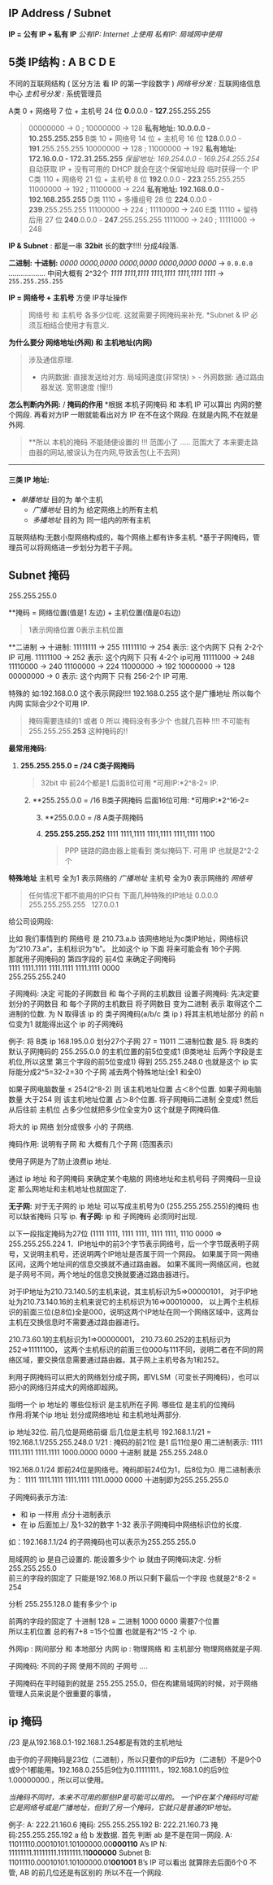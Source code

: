 
## IP Address / Subnet

**IP = 公有 IP + 私有 IP**
*公有IP: Internet 上使用*
*私有IP: 局域网中使用*


## 5类 IP结构 : A B C D E 

不同的互联网结构 ( 区分方法 看 IP 的第一字段数字 )
*网络号分发 :* 互联网络信息中心 
*主机号分发 :* 系统管理员 

A类 0      +  网络号   7 位 + 主机号 24 位    **0**.0.0.0 - **127**.255.255.255
> 00000000 → 0   ; 10000000 → 128
> **私有地址: 10.0.0.0 - 10.255.255.255**
B类 10     +  网络号  14 位 + 主机号 16 位  **128**.0.0.0 - **191**.255.255.255
> 10000000 → 128 ; 11000000 → 192
> **私有地址: 172.16.0.0 - 172.31.255.255**
> *保留地址: 169.254.0.0 - 169.254.255.254*
> 自动获取 IP + 没有可用的 DHCP 就会在这个保留地址段 临时获得一个 IP
C类 110    +  网络号  21 位 + 主机号 8  位	 **192**.0.0.0 - **223**.255.255.255
> 11000000 → 192 ; 11100000 → 224
> **私有地址: 192.168.0.0 - 192.168.255.255**
D类 1110   +  多播组号 28 位            	 **224**.0.0.0 - **239**.255.255.255
> 11100000 → 224 ; 11110000 → 240
E类 11110  +  留待后用 27 位    	         **240**.0.0.0 - **247**.255.255.255
> 1111000  → 240 ; 11111000 → 248



**IP & Subnet** :  都是一串 **32bit** 长的数字!!!!  分成4段落.

**二进制:**                                        **十进制:**
*0000 0000,0000 0000,0000 0000,0000 0000*   → `0.0.0.0`
………………  中间大概有 2^32个
*1111 1111,1111 1111,1111 1111,1111 1111*   → `255.255.255.255`


**IP = 网络号 + 主机号**   方便 IP寻址操作
> 网络号 和 主机号 各多少位呢. 这就需要子网掩码来补充.
> *Subnet & IP 必须互相结合使用才有意义.

**为什么要分 网络地址(外网) 和 主机地址(内网)**
> 涉及通信原理. 
> - 内网数据: 直接发送给对方. 局域网速度(非常快)
	> - 外网数据: 通过路由器发送. 宽带速度  (慢!!)  


**怎么判断内外网:** / **掩码的作用**
*根据 本机子网掩码 和 本机 IP 可以算出 内网的整个网段. 
再看对方IP 一眼就能看出对方 IP 在不在这个网段. 在就是内网,不在就是外网.
> **所以 本机的掩码 不能随便设置的 !!!
> 范围小了 …..
> 范围大了 本来要走路由器的网站,被误认为在内网,导致丢包(上不去网)


---- -




#### 三类 IP 地址:
- *单播地址* 目的为 单个主机
	- *广播地址* 目的为 给定网络上的所有主机
	- *多播地址* 目的为 同一组内的所有主机



互联网结构:无数小型网络构成的，每个网络上都有许多主机.
*基于子网掩码，管理员可以将网络进一步划分为若干子网。


##  Subnet 掩码
255.255.255.0    


**掩码 = 网络位置(值是1 左边) + 主机位置(值是0右边)
> 1表示网络位置  0表示主机位置

**二进制 → 十进制:
11111111 → 255
11111110 → 254  表示: 这个内网下 只有 2-2个 IP 可用.
11111100 → 252  表示: 这个内网下 只有 4-2个 ip可用
11111000 → 248 
11110000 → 240
11100000 → 224
11000000 → 192
10000000 → 128
00000000 → 0   表示: 这个内网下 只有 256-2个 IP 可用.

特殊的 如:192.168.0.0   这个表示网段!!!!
 192.168.0.255 这个是广播地址
 所以每个内网 实际会少2个可用 IP.
> 掩码需要连续的1 或者 0  所以 掩码没有多少个 也就几百种 !!!!
> 不可能有 255.255.255.**253** 这种掩码的!!

**最常用掩码:**
1. **255.255.255.0 = /24    C类子网掩码**
	> 32bit 中 前24个都是1
	后面8位可用  *可用IP:*2^8-2= IP. 

	2. **255.255.0.0   = /16    B类子网掩码
		后面16位可用: *可用IP:*2^16-2=

		3. **255.0.0.0     = /8    A类子网掩码

		3. **255.255.255.252**
			1111 1111,1111 1111,1111 1111,1111 1100
			> PPP 链路的路由器上能看到 类似掩码下.
			> 可用 IP 也就是2^2-2 个

**特殊地址**
主机号 全为1 表示网络的 *广播地址*
主机号 全为0 表示网络的 *网络号*

> 任何情况下都不能用的IP只有 下面几种特殊的IP地址
> 0.0.0.0　
> 255.255.255.255  
> 127.0.0.1




给公司设网段:


比如 我们事情到的 网络号 是 210.73.a.b
该网络地址为c类IP地址，网络标识为“210.73.a”，主机标识为“b”。
比如这个 ip 下面 将来可能会有 16个子网.  
那就用子网掩码的 第四字段的 前4位 来确定子网掩码  
1111 1111.1111 1111.1111 1111.1111 0000  
255.255.255.240





子网掩码:  决定 可能的子网数目   和 每个子网的主机数目
设置子网掩码:   先决定要划分的子网数目  和 每个子网的主机数目
将子网数目 变为二进制 表示
取得这个二进制的位数. 为 N
取得该 ip 的 类子网掩码(a/b/c 类 ip )  将其主机地址部分 的前 n 位变为1  就能得出这个 ip 的子网掩码

例子: 将 B类 ip 168.195.0.0  划分27个子网
27 = 11011 
二进制位数 是5. 
将 B类的默认子网掩码的 255.255.0.0 的主机位置的前5位变成1 (B类地址 后两个字段是主机位,所以这里 第三个字段的前5位变成1)
得到 255.255.248.0 
也就是这个 ip 实际能分成2^5=32-2=30 个子网 减去两个特殊地址(全1 和全0)  

如果子网电脑数量 ≤ 254(2^8-2)   则 该主机地址位置 占＜8个位置.
如果子网电脑数量 大于254         则 该主机地址位置 占＞8个位置.
将子网掩码二进制 全变成1 
然后 从后往前 主机位 占多少位就把多少位全变为0  这个就是子网掩码值.



将大的 ip 网络 划分成很多 小的 子网络.

掩码作用: 说明有子网 和 大概有几个子网 (范围表示)

使用子网是为了防止浪费ip 地址.

通过 ip 地址 和子网掩码  来确定某个电脑的 网络地址和主机号码 
子网掩码一旦设定 那么网地址和主机地址也就固定了.


**无子网:**  对于无子网的 ip 地址 可以写成主机号为0 (255.255.255.255)的掩码   也可以缺省掩码 只写 ip.
**有子网:**  ip 和 子网掩码 必须同时出现.


以下一段指定掩码为27位 (1111 1111, 1111 1111, 1111 1111, 1110 0000 =\> 255.255.255.224
1．IP地址中的前3个字节表示网络号，后一个字节既表明子网号，又说明主机号，还说明两个IP地址是否属于同一个网段。
如果属于同一网络区间，这两个地址间的信息交换就不通过路由器。
如果不属同一网络区间，也就是子网号不同，两个地址的信息交换就要通过路由器进行。

对于IP地址为210.73.140.5的主机来说，其主机标识为5=\>00000101，
对于IP地址为210.73.140.16的主机来说它的主机标识为16=\>00010000，
以上两个主机标识的前面三位(总8位)全是000，说明这两个IP地址在同一个网络区域中，这两台主机在交换信息时不需要通过路由器进行。

210.73.60.1的主机标识为1=\>00000001，
210.73.60.252的主机标识为252=\>11111100，
这两个主机标识的前面三位000与111不同，说明二者在不同的网络区域，要交换信息需要通过路由器。其子网上主机号各为1和252。


利用子网掩码可以把大的网络划分成子网，即VLSM（可变长子网掩码），也可以把小的网络归并成大的网络即超网。


 指明一个 ip 地址的 哪些位标识 是主机所在子网. 哪些位 是主机的位掩码  
作用:将某个ip 地址 划分成网络地址 和主机地址两部分.



  ip 地址32位.  前几位是网络前缀 后几位是主机号
192.168.1.1/21  = 192.168.1.1/255.255.248.0 
1/21 :  掩码的前21位 是1 后11位是0
用二进制表示:
1111 1111.1111 1111.1111 1000.0000 0000
十进制 就是  255.255.248.0

192.168.0.1/24
即前24位是网络号。掩码即前24位为1，后8位为0.
用二进制表示为：
1111 1111.1111 1111.1111 1111.0000 0000 
十进制即为255.255.255.0


子网掩码表示方法:
- 和 ip 一样用 点分十进制表示
- 在 ip 后面加上/ 及1-32的数字    1-32 表示子网掩码中网络标识位的长度.

如：192.168.1.1/24 的子网掩码也可以表示为255.255.255.0







局域网的 ip 是自己设置的.   能设置多少个 ip 就由子网掩码决定.
分析 255.255.255.0  
前三的字段的固定了  只能是192.168.0   所以只剩下最后一个字段  也就是2^8-2 = 254 

分析 255.255.128.0  能有多少个 ip

前两的字段的固定了 
十进制 128 = 二进制 1000 0000 需要7个位置  
所以主机位置 总的有7+8 =15个位置  也就是有2^15 -2 个 ip.



外网ip  : 网间部分 和 本地部分
内网 ip : 物理网络 和 主机部分  物理网络就是子网.


子网掩码:  不同的子网 使用不同的 子网号 ….




子网掩码在平时碰到的就是 255.255.255.0，但在构建局域网的时候，对于网络管理人员来说是个很重要的事情，




## ip 掩码
/23 是从192.168.0.1-192.168.1.254都是有效的主机地址

由于你的子网掩码是23位（二进制），所以只要你的IP后9为（二进制）不是9个0或9个1都能用。192.168.0.255后9位为0.11111111.，192.168.1.0的后9位1.00000000.，所以可以使用。

*当掩码不同时，本来不可用的那些IP是可能可以用的。*
*一个IP在某个掩码时可能它是网络号或是广播地址，但到了另一个掩码，它就只是普通的IP地址。*










例子:
A: 222.21.160.6 掩码: 255.255.255.192
B: 222.21.160.73 掩码:255.255.255.192
 a 给 b 发数据.
首先 判断  ab 是不是在同一网段.
  A: 11011110.00010101.10100000.00**000110**   A’s IP
  N: 11111111.11111111.11111111.11**000000**   Subnet
  B: 11011110.00010101.10100000.01**001001**   B’s IP
可以看出 就算除去后面6个0 不管, AB 的前几位还是有区别的 所以不在一个网段.


